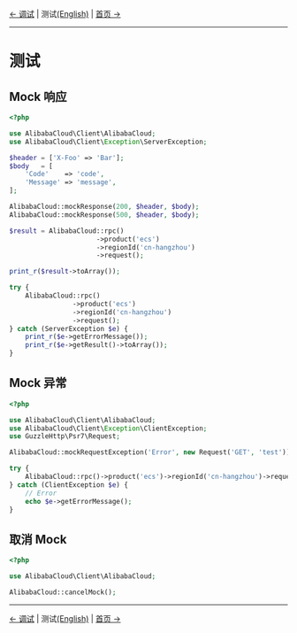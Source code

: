 [← 调试](Debug-CN.md) | 测试[(English)](Test-EN.md) | [首页 →](../README-CN.md)
***

# 测试

## Mock 响应
```php
<?php

use AlibabaCloud\Client\AlibabaCloud;
use AlibabaCloud\Client\Exception\ServerException;

$header = ['X-Foo' => 'Bar'];
$body   = [
    'Code'    => 'code',
    'Message' => 'message',
];

AlibabaCloud::mockResponse(200, $header, $body);
AlibabaCloud::mockResponse(500, $header, $body);

$result = AlibabaCloud::rpc()
                      ->product('ecs')
                      ->regionId('cn-hangzhou')
                      ->request();

print_r($result->toArray());

try {
    AlibabaCloud::rpc()
                ->product('ecs')
                ->regionId('cn-hangzhou')
                ->request();
} catch (ServerException $e) {
    print_r($e->getErrorMessage());
    print_r($e->getResult()->toArray());
}
```


## Mock 异常
```php
<?php

use AlibabaCloud\Client\AlibabaCloud;
use AlibabaCloud\Client\Exception\ClientException;
use GuzzleHttp\Psr7\Request;

AlibabaCloud::mockRequestException('Error', new Request('GET', 'test'));

try {
    AlibabaCloud::rpc()->product('ecs')->regionId('cn-hangzhou')->request();
} catch (ClientException $e) {
    // Error
    echo $e->getErrorMessage();
}
```


## 取消 Mock
```php
<?php

use AlibabaCloud\Client\AlibabaCloud;

AlibabaCloud::cancelMock();
```


***
[← 调试](Debug-CN.md) | 测试[(English)](Test-EN.md) | [首页 →](../README-CN.md)
